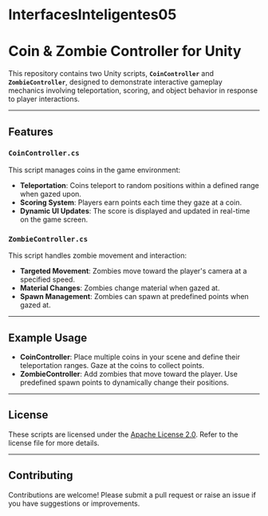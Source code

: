 # InterfacesInteligentes05
# Coin & Zombie Controller for Unity

This repository contains two Unity scripts, **`CoinController`** and **`ZombieController`**, designed to demonstrate interactive gameplay mechanics involving teleportation, scoring, and object behavior in response to player interactions.

---

## Features

### `CoinController.cs`
This script manages coins in the game environment:
- **Teleportation**: Coins teleport to random positions within a defined range when gazed upon.
- **Scoring System**: Players earn points each time they gaze at a coin.
- **Dynamic UI Updates**: The score is displayed and updated in real-time on the game screen.

### `ZombieController.cs`
This script handles zombie movement and interaction:
- **Targeted Movement**: Zombies move toward the player's camera at a specified speed.
- **Material Changes**: Zombies change material when gazed at.
- **Spawn Management**: Zombies can spawn at predefined points when gazed at.

---

## Example Usage

- **CoinController**: Place multiple coins in your scene and define their teleportation ranges. Gaze at the coins to collect points.
- **ZombieController**: Add zombies that move toward the player. Use predefined spawn points to dynamically change their positions.

---

## License

These scripts are licensed under the [Apache License 2.0](https://www.apache.org/licenses/LICENSE-2.0). Refer to the license file for more details.

---

## Contributing

Contributions are welcome! Please submit a pull request or raise an issue if you have suggestions or improvements.

